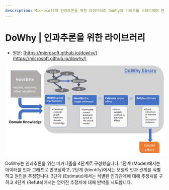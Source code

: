 ```yaml
---
description: Microsoft의 인과추론을 위한 라이브러리 DoWhy의 가이드를 스터디하며 한국어 자료로 생성한 깃북입니다.
---
```


# DoWhy | 인과추론을 위한 라이브러리

* 원문: [https://microsoft.github.io/dowhy/](https://microsoft.github.io/dowhy/)

![](.gitbook/assets/dowhy-diagram.png)

DoWhy는 인과추론을 위한 메커니즘을 4단계로 구성했습니다. 1단계 (Model)에서는 데이터를 인과 그래프로 인코딩하고, 2단계 (Identify)에서는 모델의 인과 관계를 식별하고 원인을 추정합니다. 3단계 (Estimate)에서는 식별된 인과관계에 대해 추정치를 구하고 4단계 (Refute)에서는 얻어진 추정치에 대해 반박을 시도합니다.
